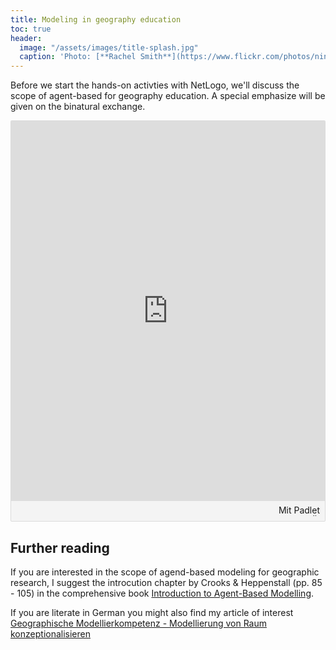 ```yaml
---
title: Modeling in geography education
toc: true
header:
  image: "/assets/images/title-splash.jpg"
  caption: 'Photo: [**Rachel Smith**](https://www.flickr.com/photos/ninmah/)'
---
```

Before we start the hands-on activties with NetLogo, we'll discuss the scope of agent-based for geography education. A special emphasize will be given on the binatural exchange.  
<!--more-->

<div class="padlet-embed" style="border:1px solid rgba(0,0,0,0.1);border-radius:2px;box-sizing:border-box;overflow:hidden;position:relative;width:100%;background:#F4F4F4"><p style="padding:0;margin:0"><iframe src="https://padlet.com/embed/yirlz0qk0muao6eg" frameborder="0" allow="camera;microphone;geolocation" style="width:100%;height:608px;display:block;padding:0;margin:0"></iframe></p><div style="padding:8px;text-align:right;margin:0;"><a href="https://padlet.com?ref=embed" style="padding:0;margin:0;border:none;display:block;line-height:1;height:16px" target="_blank"><img src="https://padlet.net/embeds/made_with_padlet.png" width="86" height="16" style="padding:0;margin:0;background:none;border:none;display:inline;box-shadow:none" alt="Mit Padlet erstellt"></a></div></div>

## Further reading

If you are interested in the scope of agend-based modeling for geographic research, I suggest the introcution chapter by Crooks & Heppenstall (pp. 85 - 105) in the comprehensive book [Introduction to Agent-Based Modelling](https://link.springer.com/chapter/10.1007/978-90-481-8927-4_5).

If you are literate in German you might also find my article of interest [Geographische Modellierkompetenz - Modellierung von Raum konzeptionalisieren](https://doi.org/10.1553/gw-unterricht156s19)
